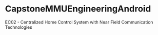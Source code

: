 # CapstoneMMUEngineeringAndroid
EC02 - Centralized Home Control System with Near Field Communication Technologies

